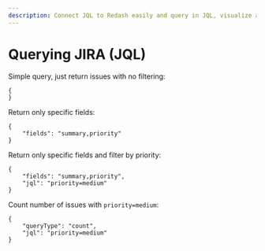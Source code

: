 ```yaml
---
description: Connect JQL to Redash easily and query in JQL, visualize and share it in moments.
---
```


# Querying JIRA (JQL)

Simple query, just return issues with no filtering:

```
{
}
```

Return only specific fields:

```
{
    "fields": "summary,priority"
}
```

Return only specific fields and filter by priority:

```
{
    "fields": "summary,priority",
    "jql": "priority=medium"
}
```

Count number of issues with `priority=medium`:

```
{
    "queryType": "count",
    "jql": "priority=medium"
}
```

